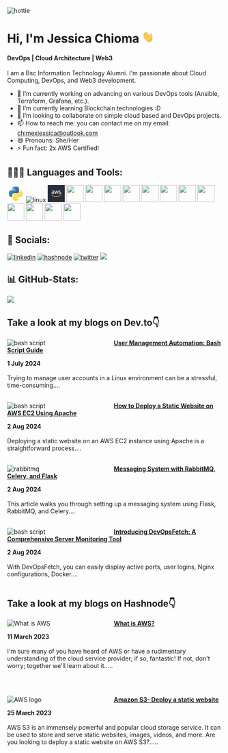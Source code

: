 <p align="left"> <img src="https://komarev.com/ghpvc/?username=AugustHottie&label=Profile%20views&color=0e75b6&style=flat" alt="hottie" /> </p>

# Hi, I'm Jessica Chioma <img src = "https://github.com/AugustHottie/public-images/blob/main/wave.gif" width= 28px height= 28px>

#### DevOps | Cloud Architecture | Web3
I am a Bsc Information Technology Alumni. I'm passionate about Cloud Computing, DevOps, and Web3 development.

- 🔭 I’m currently working on advancing on various DevOps tools (Ansible, Terraform, Grafana, etc.). 
- 🌱 I’m currently learning Blockchain technologies :D 
- 👯 I’m looking to collaborate on simple cloud based and DevOps projects. 
- 📫 How to reach me: you can contact me on my email: chimexjessica@outlook.com 
- 😄 Pronouns: She/Her 
- ⚡ Fun fact: 2x AWS Certified! 

## 👷🏾‍♀️ Languages and Tools:
<a href="https://www.python.org" target="_blank" rel="noreferrer"> <img src="https://raw.githubusercontent.com/devicons/devicon/master/icons/python/python-original.svg" alt="python" width="40" height="40"/></a> <img src="https://www.vectorlogo.zone/logos/linux/linux-icon.svg" alt="linux" width="40" height="40"/> </a> <img src="https://github.com/AugustHottie/AugustHottie/blob/main/awslogo.png" width="40" height="40"/> <img src="https://www.vectorlogo.zone/logos/docker/docker-icon.svg" width ="40" height="40"/> <img src="https://www.vectorlogo.zone/logos/kubernetes/kubernetes-icon.svg" width="40" height="40"/> <img src="https://www.vectorlogo.zone/logos/git-scm/git-scm-icon.svg" width="40" height="40"> <img src="https://www.vectorlogo.zone/logos/prometheusio/prometheusio-icon.svg" width="40" height="40"> <img src="https://www.vectorlogo.zone/logos/grafana/grafana-icon.svg" width="40" height="40"> <img src="https://www.vectorlogo.zone/logos/jenkins/jenkins-icon.svg" width="40" height="40"> <img src="https://www.vectorlogo.zone/logos/terraformio/terraformio-icon.svg" width="40" height="40"/> <img src="https://www.vectorlogo.zone/logos/argoprojio/argoprojio-icon.svg" width="40" height="40">  <img src="https://www.vectorlogo.zone/logos/ansible/ansible-icon.svg" width="40" height="40"/> <img src="https://www.vectorlogo.zone/logos/gnu_bash/gnu_bash-icon.svg" width="40" height="40"/> <img src="https://upload.vectorlogo.zone/logos/microsoft_azure/images/e584dc34-9cda-4cd3-b318-b6fe4909e4f8.svg" width="40" height="40"/> <img src="https://camo.githubusercontent.com/4ad3d591b6116da1877e0a959ae0a10c22e077efc30eb8d386c8e6462a26d2cc/68747470733a2f2f63646e2e6a7364656c6976722e6e65742f67682f64657669636f6e732f64657669636f6e2f69636f6e732f676f2f676f2d6f726967696e616c2e737667" width="40" height="40"/>

## 📱 Socials:
[<img src='https://www.vectorlogo.zone/logos/linkedin/linkedin-icon.svg' alt='linkedin' height='40'>](https://www.linkedin.com/in/jessica-chioma-chimex-400b7b1b6)  [<img src='https://www.vectorlogo.zone/logos/hashnode/hashnode-icon.svg' alt='hashnode' height='40'>](https://hashnode.com/@augusthottie)  [<img src='https://www.vectorlogo.zone/logos/x/x-icon.svg' alt='twitter' height='40'>](https://twitter.com/AugustHottie)  [<img 
src='https://www.vectorlogo.zone/logos/devto/devto-icon.svg' height='40'>](https://dev.to/augusthottie)

## 📊 GitHub-Stats:
![](https://github-readme-stats.vercel.app/api?username=AugustHottie&show_icons=true&theme=radical)

## Take a look at my blogs on Dev.to👇
<!-- DEVTO_BLOG:START -->
<p align="left">
<a href="https://dev.to/augusthottie/user-management-automation-bash-script-guide-14pl" title="User Management Automation: Bash Script Guide"><img src="https://github.com/user-attachments/assets/4572c37c-d256-411f-a7a9-ab011d4ec353" alt="bash script" width="250px" align="left" /></a>
<a href="https://dev.to/augusthottie/user-management-automation-bash-script-guide-14pl" title="User Management Automation: Bash Script Guide"><strong>User Management Automation: Bash Script Guide</strong></a>
<div><strong>1 July 2024</strong></div>
<br/>
Trying to manage user accounts in a Linux environment can be a stressful, time-consuming....
<br/> 
<br/>

<p align="left">
<a href="https://dev.to/augusthottie/how-to-deploy-a-static-website-on-aws-ec2-using-apache-23f2" title="How to Deploy a Static Website on AWS EC2 Using Apache"><img src="https://media2.dev.to/dynamic/image/width=1000,height=420,fit=cover,gravity=auto,format=auto/https%3A%2F%2Fdev-to-uploads.s3.amazonaws.com%2Fuploads%2Farticles%2Fr7b8mzunv5sdbvu8usla.png" alt="bash script" width="250px" align="left" /></a>
<a href="https://dev.to/augusthottie/how-to-deploy-a-static-website-on-aws-ec2-using-apache-23f2" title="How to Deploy a Static Website on AWS EC2 Using Apache"><strong>How to Deploy a Static Website on AWS EC2 Using Apache</strong></a>
<div><strong>2 Aug 2024</strong></div>
<br/>
Deploying a static website on an AWS EC2 instance using Apache is a straightforward process....
<br/> 
<br/>

<p align="left">
<a href="https://dev.to/augusthottie/messaging-system-with-rabbitmq-celery-and-flask-2f8n" title="Messaging System with RabbitMQ, Celery, and Flask"><img src="https://media2.dev.to/dynamic/image/width=1000,height=420,fit=cover,gravity=auto,format=auto/https%3A%2F%2Fdev-to-uploads.s3.amazonaws.com%2Fuploads%2Farticles%2Fpz9w6jt68bsylk4k6e0i.jpeg" alt="rabbitmq" width="250px" align="left" /></a>
<a href="https://dev.to/augusthottie/messaging-system-with-rabbitmq-celery-and-flask-2f8n" title="Messaging System with RabbitMQ, Celery, and Flask"><strong>Messaging System with RabbitMQ, Celery, and Flask</strong></a>
<div><strong>2 Aug 2024</strong></div>
<br/>
This article walks you through setting up a messaging system using Flask, RabbitMQ, and Celery....
<br/> 
<br/>

<p align="left">
<a href="https://dev.to/augusthottie/introducing-devopsfetch-a-comprehensive-server-monitoring-tool-45o2" title="Introducing DevOpsFetch: A Comprehensive Server Monitoring Tool"><img src="https://media2.dev.to/dynamic/image/width=1000,height=420,fit=cover,gravity=auto,format=auto/https%3A%2F%2Fdev-to-uploads.s3.amazonaws.com%2Fuploads%2Farticles%2Fz4sybh3z3eua2ymrs9y7.png" alt="bash script" width="250px" align="left" /></a>
<a href="https://dev.to/augusthottie/introducing-devopsfetch-a-comprehensive-server-monitoring-tool-45o2" title="Introducing DevOpsFetch: A Comprehensive Server Monitoring Tool"><strong>Introducing DevOpsFetch: A Comprehensive Server Monitoring Tool</strong></a>
<div><strong>2 Aug 2024</strong></div>
<br/>
With DevOpsFetch, you can easily display active ports, user logins, Nginx configurations, Docker....
<br/> 
<br/>

## Take a look at my blogs on Hashnode👇
<!-- HASHNODE_BLOG:START -->
<p align="left">
<a href="https://augusthottie.hashnode.dev/what-is-aws" title="What is AWS?"><img src="https://cdn.hashnode.com/res/hashnode/image/upload/v1678542298482/4e223100-09a1-4dc9-b79c-5c6b7f6d1a3c.png?w=1600&h=840&fit=crop&crop=entropy&auto=compress,format&format=webp" alt="What is AWS" width="250px" align="left" /></a>
<a href="https://augusthottie.hashnode.dev/what-is-aws" title="What is AWS?"><strong>What is AWS?</strong></a>
<div><strong>11 March 2023</strong></div>
<br/>I'm sure many of you have heard of AWS or have a rudimentary understanding of the cloud service provider; if so, fantastic! If not, don't worry; together we'll learn about it.....</p> <br/> <br/>

<p align="left">
<a href="https://augusthottie.hashnode.dev/amazon-s3" title="Amazon S3"><img src="https://cdn.hashnode.com/res/hashnode/image/upload/v1680177116637/de6932c8-ec99-4fc7-bf21-fa33e6d9eecb.png?w=1600&h=840&fit=crop&crop=entropy&auto=compress,format&format=webp" alt="AWS logo" width="250px" align="left" /></a>
<a href="https://augusthottie.hashnode.dev/amazon-s3" title="Amazon S3- Deploy a static website"><strong>Amazon S3- Deploy a static website</strong></a>
<div><strong>25 March 2023</strong></div>
<br/> AWS S3 is an immensely powerful and popular cloud storage service. It can be used to store and serve static websites, images, videos, and more. Are you looking to deploy a static website on AWS S3?.....</p> <br/> <br/>
<!-- HASHNODE_BLOG:END -->

<!---
AugustHottie/AugustHottie is a ✨ special ✨ repository because its `README.md` (this file) appears on your GitHub profile.
You can click the Preview link to take a look at your changes.
--->
